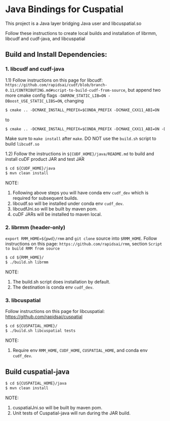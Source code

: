# Java Bindings for Cuspatial

This project is a Java layer bridging Java user and libcuspatial.so 

Follow these instructions to create local builds and installation of librmm, libcudf and cudf-java, and libcuspatial

## Build and Install Dependencies:
### 1. libcudf and cudf-java
1.1) Follow instructions on this page for libcudf:
`https://github.com/rapidsai/cudf/blob/branch-0.11/CONTRIBUTING.md#script-to-build-cudf-from-source`,
but append two more cmake config flags `-DARROW_STATIC_LIB=ON -DBoost_USE_STATIC_LIBS=ON`,
changing
```xml 
$ cmake .. -DCMAKE_INSTALL_PREFIX=$CONDA_PREFIX -DCMAKE_CXX11_ABI=ON
```
to 
```xml
$ cmake .. -DCMAKE_INSTALL_PREFIX=$CONDA_PREFIX -DCMAKE_CXX11_ABI=ON -DARROW_STATIC_LIB=ON -DBoost_USE_STATIC_LIBS=ON
```
Make sure to `make install` after `make`. DO NOT use the `build.sh` script to build `libcudf.so`

1.2) Follow the instructions in `${CUDF_HOME}/java/README.md` to build and install cuDF product JAR and test JAR
```xml 
$ cd ${CUDF_HOME}/java 
$ mvn clean install
```
NOTE: 
1. Following above steps you will have conda env `cudf_dev` which is required for subsequent builds. 
2. libcudf.so will be installed under conda env `cudf_dev`.
3. libcudfJni.so will be built by maven pom.
4. cuDF JARs will be installed to maven local.

### 2. librmm (header-only)

`export RMM_HOME=${pwd}/rmm` and `git clone` source into `$RMM_HOME`. 
Follow instructions on this page:
`https://github.com/rapidsai/rmm`, section `Script to build RMM from source`

```xml
$ cd ${RMM_HOME}/
$ ./build.sh librmm
```
NOTE:
1. The build.sh script does installation by default.
2. The destination is conda env `cudf_dev`.

### 3. libcuspatial
Follow instructions on this page for libcuspatial: https://github.com/rapidsai/cuspatial
```xml
$ cd ${CUSPATIAL_HOME}/
$ ./build.sh libcuspatial tests
```
NOTE:
1. Require env `RMM_HOME`, `CUDF_HOME`, `CUSPATIAL_HOME`, and conda env `cudf_dev`.

## Build cuspatial-java
```xml
$ cd ${CUSPATIAL_HOME}/java
$ mvn clean install
```
NOTE: 
1. cuspatialJni.so will be built by maven pom.
2. Unit tests of Cuspatial-java will run during the JAR build.
